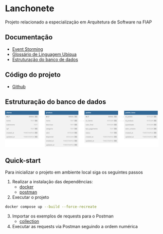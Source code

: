 # Lanchonete
Projeto relacionado a especialização em Arquitetura de Software na FIAP

## Documentação

- [Event Storming](https://miro.com/app/board/uXjVMhCtq7A=/?share_link_id=4017855910)
- [Glossário de Linguagem Ubíqua](https://github.com/teamG11/lanchonete/blob/main/docs/linguagem-ubiqua.md)
- [Estruturação do banco de dados](https://github.com/teamG11/lanchonete/blob/main/docs/database.md)

## Código do projeto

- [Github](https://github.com/teamG11/lanchonete)

## Estruturação do banco de dados
![Diagrama](docs/resources/lanchonete.svg)

## Quick-start
Para inicializar o projeto em ambiente local siga os seguintes passos

1. Realizar a instalação das dependências:
    - [docker](https://docs.docker.com/engine/install/)
    - [postman](https://www.postman.com/downloads/)
2. Executar o projeto
```sh
docker compose up --build --force-recreate
```
3. Importar os exemplos de requests para o Postman
    - [collection](tooling/postman/lanchonete.postman_collection.json)
4. Executar as requests via Postman seguindo a ordem numérica
